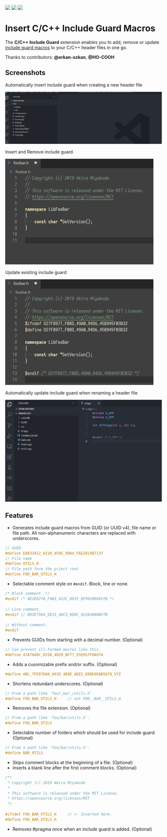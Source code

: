 [![](https://vsmarketplacebadge.apphb.com/version-short/akiramiyakoda.cppincludeguard.svg)](https://marketplace.visualstudio.com/items?itemName=akiramiyakoda.cppincludeguard)
[![](https://vsmarketplacebadge.apphb.com/downloads-short/akiramiyakoda.cppincludeguard.svg)](https://marketplace.visualstudio.com/items?itemName=akiramiyakoda.cppincludeguard)
[![](https://vsmarketplacebadge.apphb.com/rating-short/akiramiyakoda.cppincludeguard.svg)](https://marketplace.visualstudio.com/items?itemName=akiramiyakoda.cppincludeguard)

# Insert C/C++ Include Guard Macros

The **C/C++ Include Guard** extension enables you to add, remove or update [include guard macros](https://en.wikibooks.org/wiki/More_C%2B%2B_Idioms/Include_Guard_Macro) to your C/C++ header files in one go.

Thanks to contributors: **@erkan-ozkan**, **@HO-COOH**

## Screenshots
Automatically insert include guard when creating a new header file

![Automatic Insert](images/auto-insert.gif)


Insert and Remove include guard

![Insert and Remove](https://github.com/AkiraMiyakoda/cppIncludeGuard/raw/master/images/insert-remove.gif)

Update existing include guard

![Update existing](https://github.com/AkiraMiyakoda/cppIncludeGuard/raw/master/images/update.gif)

Automatically update include guard when renaming a header file

![Automatic updating](images/auto-update.gif)

## Features

* Generates include guard macros from GUID (or UUID v4), file name or file path. All non-alphanumeric characters are replaced with underscores.

```C
// GUID
#define E8A33412_A210_4F05_99A4_F6E2019B7137
// File name
#define UTILS_H
// File path form the prject root
#define FOO_BAR_UTILS_H
```

* Selectable comment style on ```#endif```. Block, line or none.

```C
/* Block comment. */
#endif /* AE2E827A_F4B3_422C_801F_DF9020986F2B */

// Line comment.
#endif // B93E7584_5E15_48C3_9D9C_92263000BF7B

// Without comment.
#endif
```

* Prevents GUIDs from starting with a decimal number. (Optional)

```C
// Can prevent ill-formed macros like this.
#define 47A7840C_D31B_4D39_BF77_E5E957F0A97A
```

* Adds a cusomizable prefix and/or suffix. (Optional)

```C
#define ABC_7FE87DA8_601D_4D8E_AEE5_E6BE6EAB5678_XYZ
```

* Shortens redundant underscores. (Optional)

```C
// From a path like 'foo/_bar_/utils.h'.
#define FOO_BAR_UTILS_H     // not FOO__BAR__UTILS_H
```

* Removes the file extension. (Optional)

```C
// From a path like 'foo/bar/utils.h'.
#define FOO_BAR_UTILS
```

* Selectable number of folders which should be used for include guard. (Optional)

```C
// From a path like 'foo/bar/utils.h'.
#define BAR_UTILS
```

* Skips comment blocks at the beginning of a file. (Optional)
* Inserts a blank line after the first comment blocks. (Optional)

```C
/**
 * Copyright (c) 2019 Akira Miyakoda
 *
 * This software is released under the MIT License.
 * https://opensource.org/licenses/MIT
 */

#ifndef FOO_BAR_UTILS_H     // <- Inserted here.
#define FOO_BAR_UTILS_H
```

* Removes #pragma once when an include guard is added. (Optional)
